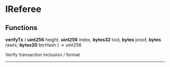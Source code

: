 # IReferee



> 




## Functions



**verifyTx** ( **uint256** height, **uint256** index, **bytes32** txid, **bytes** proof, **bytes** rawtx, **bytes20** btcHash )  → uint256

Verify transaction inclusion / format


> 

___




